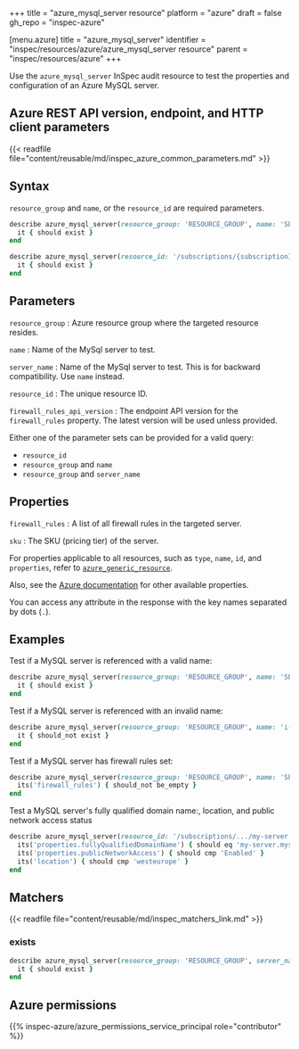 +++
title = "azure_mysql_server resource"
platform = "azure"
draft = false
gh_repo = "inspec-azure"

[menu.azure]
title = "azure_mysql_server"
identifier = "inspec/resources/azure/azure_mysql_server resource"
parent = "inspec/resources/azure"
+++

Use the `azure_mysql_server` InSpec audit resource to test the properties and configuration of an Azure MySQL server.

## Azure REST API version, endpoint, and HTTP client parameters

{{< readfile file="content/reusable/md/inspec_azure_common_parameters.md" >}}

## Syntax

`resource_group` and `name`, or the `resource_id` are required parameters.

```ruby
describe azure_mysql_server(resource_group: 'RESOURCE_GROUP', name: 'SERVER_NAME') do
  it { should exist }
end
```

```ruby
describe azure_mysql_server(resource_id: '/subscriptions/{subscriptionId}/resourceGroups/{resourceGroup}/providers/Microsoft.DBforMySQL/servers/{serverName}') do
  it { should exist }
end
```

## Parameters

`resource_group`
: Azure resource group where the targeted resource resides.

`name`
: Name of the MySql server to test.

`server_name`
: Name of the MySql server to test. This is for backward compatibility. Use `name` instead.

`resource_id`
: The unique resource ID.

`firewall_rules_api_version`
: The endpoint API version for the `firewall_rules` property. The latest version will be used unless provided.

Either one of the parameter sets can be provided for a valid query:

- `resource_id`
- `resource_group` and `name`
- `resource_group` and `server_name`

## Properties

`firewall_rules`
: A list of all firewall rules in the targeted server.

`sku`
: The SKU (pricing tier) of the server.

For properties applicable to all resources, such as `type`, `name`, `id`, and `properties`, refer to [`azure_generic_resource`](azure_generic_resource#properties).

Also, see the [Azure documentation](https://docs.microsoft.com/en-us/rest/api/mysql/singleserver/servers(2017-12-01)/get) for other available properties.

You can access any attribute in the response with the key names separated by dots (`.`).

## Examples

Test if a MySQL server is referenced with a valid name:

```ruby
describe azure_mysql_server(resource_group: 'RESOURCE_GROUP', name: 'SERVER_NAME') do
  it { should exist }
end
```

Test if a MySQL server is referenced with an invalid name:

```ruby
describe azure_mysql_server(resource_group: 'RESOURCE_GROUP', name: 'i-dont-exist') do
  it { should_not exist }
end
```

Test if a MySQL server has firewall rules set:

```ruby
describe azure_mysql_server(resource_group: 'RESOURCE_GROUP', name: 'SERVER_NAME') do
  its('firewall_rules') { should_not be_empty }
end
```

Test a MySQL server's fully qualified domain name:, location, and public network access status

```ruby
describe azure_mysql_server(resource_id: '/subscriptions/.../my-server') do
  its('properties.fullyQualifiedDomainName') { should eq 'my-server.mysql.database.azure.com' }
  its('properties.publicNetworkAccess') { should cmp 'Enabled' }
  its('location') { should cmp 'westeurope' }
end
```

## Matchers

{{< readfile file="content/reusable/md/inspec_matchers_link.md" >}}

### exists

```ruby
describe azure_mysql_server(resource_group: 'RESOURCE_GROUP', server_name: 'SERVER_NAME-1') do
  it { should exist }
end
```

## Azure permissions

{{% inspec-azure/azure_permissions_service_principal role="contributor" %}}
